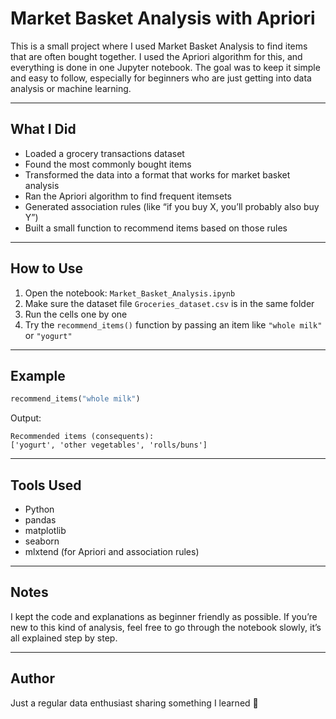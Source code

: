 # Market Basket Analysis with Apriori

This is a small project where I used Market Basket Analysis to find items that are often bought together. I used the Apriori algorithm for this, and everything is done in one Jupyter notebook. The goal was to keep it simple and easy to follow, especially for beginners who are just getting into data analysis or machine learning.

---

## What I Did

- Loaded a grocery transactions dataset
- Found the most commonly bought items
- Transformed the data into a format that works for market basket analysis
- Ran the Apriori algorithm to find frequent itemsets
- Generated association rules (like “if you buy X, you’ll probably also buy Y”)
- Built a small function to recommend items based on those rules

---

## How to Use

1. Open the notebook: `Market_Basket_Analysis.ipynb`
2. Make sure the dataset file `Groceries_dataset.csv` is in the same folder
3. Run the cells one by one
4. Try the `recommend_items()` function by passing an item like `"whole milk"` or `"yogurt"`

---

## Example

```python
recommend_items("whole milk")
```

Output:
```
Recommended items (consequents):
['yogurt', 'other vegetables', 'rolls/buns']
```

---

## Tools Used

- Python
- pandas
- matplotlib
- seaborn
- mlxtend (for Apriori and association rules)

---

## Notes

I kept the code and explanations as beginner friendly as possible. If you’re new to this kind of analysis, feel free to go through the notebook slowly, it’s all explained step by step.

---

## Author

Just a regular data enthusiast sharing something I learned 🙂
